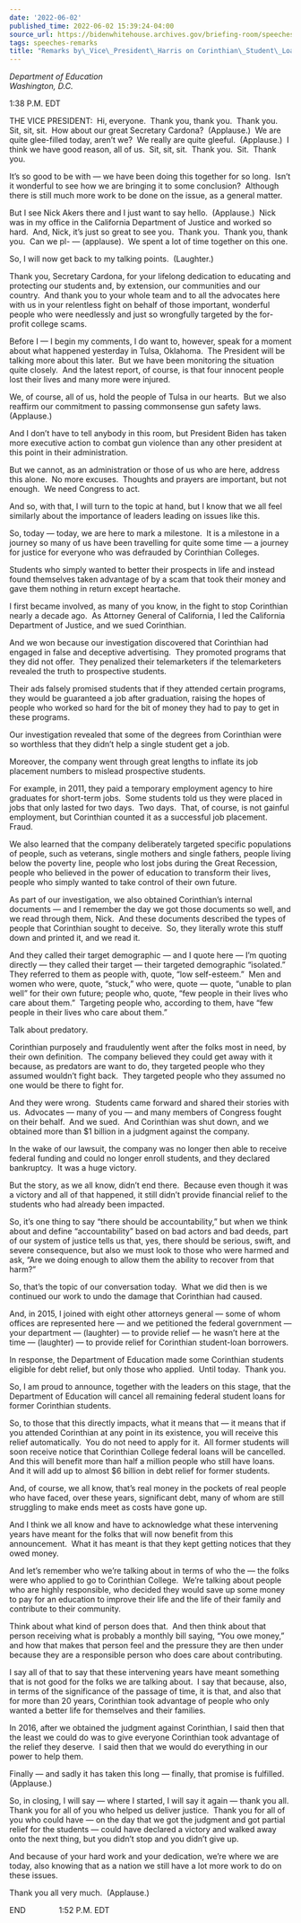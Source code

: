 ```yaml
---
date: '2022-06-02'
published_time: 2022-06-02 15:39:24-04:00
source_url: https://bidenwhitehouse.archives.gov/briefing-room/speeches-remarks/2022/06/02/remarks-by-vice-president-harris-on-corinthian-student-loan-forgiveness/
tags: speeches-remarks
title: "Remarks by\_Vice\_President\_Harris on Corinthian\_Student\_Loan\_Forgiveness"
---
```

 
*Department of Education  
Washington, D.C.*

1:38 P.M. EDT

THE VICE PRESIDENT:  Hi, everyone.  Thank you, thank you.  Thank you. 
Sit, sit, sit.  How about our great Secretary Cardona?  (Applause.)  We
are quite glee-filled today, aren’t we?  We really are quite gleeful. 
(Applause.)  I think we have good reason, all of us.  Sit, sit, sit. 
Thank you.  Sit.  Thank you.  
  
It’s so good to be with — we have been doing this together for so long. 
Isn’t it wonderful to see how we are bringing it to some conclusion? 
Although there is still much more work to be done on the issue, as a
general matter.  
  
But I see Nick Akers there and I just want to say hello.  (Applause.) 
Nick was in my office in the California Department of Justice and worked
so hard.  And, Nick, it’s just so great to see you.  Thank you.  Thank
you, thank you.  Can we pl- — (applause).  We spent a lot of time
together on this one.  
  
So, I will now get back to my talking points.  (Laughter.)  
  
Thank you, Secretary Cardona, for your lifelong dedication to educating
and protecting our students and, by extension, our communities and our
country.  And thank you to your whole team and to all the advocates here
with us in your relentless fight on behalf of those important, wonderful
people who were needlessly and just so wrongfully targeted by the
for-profit college scams.  
  
Before I — I begin my comments, I do want to, however, speak for a
moment about what happened yesterday in Tulsa, Oklahoma.  The President
will be talking more about this later.  But we have been monitoring the
situation quite closely.  And the latest report, of course, is that four
innocent people lost their lives and many more were injured.  
  
We, of course, all of us, hold the people of Tulsa in our hearts.  But
we also reaffirm our commitment to passing commonsense gun safety laws. 
(Applause.)  
  
And I don’t have to tell anybody in this room, but President Biden has
taken more executive action to combat gun violence than any other
president at this point in their administration.  
  
But we cannot, as an administration or those of us who are here, address
this alone.  No more excuses.  Thoughts and prayers are important, but
not enough.  We need Congress to act.  
  
And so, with that, I will turn to the topic at hand, but I know that we
all feel similarly about the importance of leaders leading on issues
like this.  
  
So, today — today, we are here to mark a milestone.  It is a milestone
in a journey so many of us have been travelling for quite some time — a
journey for justice for everyone who was defrauded by Corinthian
Colleges.  
  
Students who simply wanted to better their prospects in life and instead
found themselves taken advantage of by a scam that took their money and
gave them nothing in return except heartache.  
  
I first became involved, as many of you know, in the fight to stop
Corinthian nearly a decade ago.  As Attorney General of California, I
led the California Department of Justice, and we sued Corinthian.  
  
And we won because our investigation discovered that Corinthian had
engaged in false and deceptive advertising.  They promoted programs that
they did not offer.  They penalized their telemarketers if the
telemarketers revealed the truth to prospective students.  
  
Their ads falsely promised students that if they attended certain
programs, they would be guaranteed a job after graduation, raising the
hopes of people who worked so hard for the bit of money they had to pay
to get in these programs.  
  
Our investigation revealed that some of the degrees from Corinthian were
so worthless that they didn’t help a single student get a job.  
  
Moreover, the company went through great lengths to inflate its job
placement numbers to mislead prospective students.  
  
For example, in 2011, they paid a temporary employment agency to hire
graduates for short-term jobs.  Some students told us they were placed
in jobs that only lasted for two days.  Two days.  That, of course, is
not gainful employment, but Corinthian counted it as a successful job
placement.  Fraud.  
  
We also learned that the company deliberately targeted specific
populations of people, such as veterans, single mothers and single
fathers, people living below the poverty line, people who lost jobs
during the Great Recession, people who believed in the power of
education to transform their lives, people who simply wanted to take
control of their own future.  
  
As part of our investigation, we also obtained Corinthian’s internal
documents — and I remember the day we got those documents so well, and
we read through them, Nick.  And these documents described the types of
people that Corinthian sought to deceive.  So, they literally wrote this
stuff down and printed it, and we read it.  
  
And they called their target demographic — and I quote here — I’m
quoting directly — they called their target — their targeted demographic
“isolated.”  They referred to them as people with, quote, “low
self-esteem.”  Men and women who were, quote, “stuck,” who were, quote —
quote, “unable to plan well” for their own future; people who, quote,
“few people in their lives who care about them.”  Targeting people who,
according to them, have “few people in their lives who care about
them.”  
  
Talk about predatory.   
  
Corinthian purposely and fraudulently went after the folks most in need,
by their own definition.  The company believed they could get away with
it because, as predators are want to do, they targeted people who they
assumed wouldn’t fight back.  They targeted people who they assumed no
one would be there to fight for.   
  
And they were wrong.  Students came forward and shared their stories
with us.  Advocates — many of you — and many members of Congress fought
on their behalf.  And we sued.  And Corinthian was shut down, and we
obtained more than $1 billion in a judgment against the company.   
  
In the wake of our lawsuit, the company was no longer then able to
receive federal funding and could no longer enroll students, and they
declared bankruptcy.  It was a huge victory.  
  
But the story, as we all know, didn’t end there.  Because even though it
was a victory and all of that happened, it still didn’t provide
financial relief to the students who had already been impacted.   
  
So, it’s one thing to say “there should be accountability,” but when we
think about and define “accountability” based on bad actors and bad
deeds, part of our system of justice tells us that, yes, there should be
serious, swift, and severe consequence, but also we must look to those
who were harmed and ask, “Are we doing enough to allow them the ability
to recover from that harm?”  
  
So, that’s the topic of our conversation today.  What we did then is we
continued our work to undo the damage that Corinthian had caused.  
  
And, in 2015, I joined with eight other attorneys general — some of whom
offices are represented here — and we petitioned the federal government
— your department — (laughter) — to provide relief — he wasn’t here at
the time — (laughter) — to provide relief for Corinthian student-loan
borrowers.   
  
In response, the Department of Education made some Corinthian students
eligible for debt relief, but only those who applied.  Until today. 
Thank you.  
  
So, I am proud to announce, together with the leaders on this stage,
that the Department of Education will cancel all remaining federal
student loans for former Corinthian students.  
  
So, to those that this directly impacts, what it means that — it means
that if you attended Corinthian at any point in its existence, you will
receive this relief automatically.  You do not need to apply for it. 
All former students will soon receive notice that Corinthian College
federal loans will be cancelled.  And this will benefit more than half a
million people who still have loans.  And it will add up to almost $6
billion in debt relief for former students.   
  
And, of course, we all know, that’s real money in the pockets of real
people who have faced, over these years, significant debt, many of whom
are still struggling to make ends meet as costs have gone up.  
  
And I think we all know and have to acknowledge what these intervening
years have meant for the folks that will now benefit from this
announcement.  What it has meant is that they kept getting notices that
they owed money.   
  
And let’s remember who we’re talking about in terms of who the — the
folks were who applied to go to Corinthian College.  We’re talking about
people who are highly responsible, who decided they would save up some
money to pay for an education to improve their life and the life of
their family and contribute to their community.   
  
Think about what kind of person does that.  And then think about that
person receiving what is probably a monthly bill saying, “You owe
money,” and how that makes that person feel and the pressure they are
then under because they are a responsible person who does care about
contributing.  
  
I say all of that to say that these intervening years have meant
something that is not good for the folks we are talking about.  I say
that because, also, in terms of the significance of the passage of time,
it is that, and also that for more than 20 years, Corinthian took
advantage of people who only wanted a better life for themselves and
their families.   
  
In 2016, after we obtained the judgment against Corinthian, I said then
that the least we could do was to give everyone Corinthian took
advantage of the relief they deserve.  I said then that we would do
everything in our power to help them.  
  
Finally — and sadly it has taken this long — finally, that promise is
fulfilled.  (Applause.)   
  
So, in closing, I will say — where I started, I will say it again —
thank you all.  Thank you for all of you who helped us deliver justice. 
Thank you for all of you who could have — on the day that we got the
judgment and got partial relief for the students — could have declared a
victory and walked away onto the next thing, but you didn’t stop and you
didn’t give up.   
  
And because of your hard work and your dedication, we’re where we are
today, also knowing that as a nation we still have a lot more work to do
on these issues.   
  
Thank you all very much.  (Applause.)      
  
END               1:52 P.M. EDT
